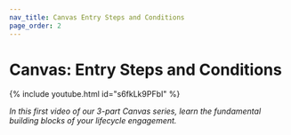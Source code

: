 ```yaml
---
nav_title: Canvas Entry Steps and Conditions
page_order: 2
---
```


# Canvas: Entry Steps and Conditions

{% include youtube.html id="s6fkLk9PFbI" %}

_In this first video of our 3-part Canvas series, learn the fundamental building blocks of your lifecycle engagement._
